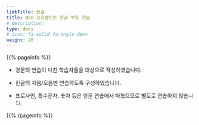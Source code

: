 ```yaml
---
linkTitle: 한글
title: QSO 코흐법으로 한글 부호 연습
# description: 
type: docs
# icon: fa-solid fa-angle-down
weight: 20
---
```


{{% pageinfo %}}

- 영문의 연습이 마친 학습자들을 대상으로 작성하였습니다.

- 한글의 자음/모음만 연습하도록 구성하였습니다.

- 프로사인, 특수문자, 숫자 등은 영문 연습에서 마쳤으므로 별도로 연습하지 않습니다.

{{% /pageinfo %}}

